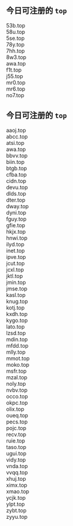 
## 今日可注册的 `top`
>
53b.top   
58u.top   
5se.top   
78y.top   
7hh.top   
8w3.top   
awa.top   
f1t.top   
j55.top   
mr0.top   
mr6.top   
no7.top   


## 今日可注册的 `top`
>
aaoj.top   
abcc.top   
atsi.top   
awa.top   
bbvv.top   
biin.top   
btgb.top   
cfba.top   
cidn.top   
devu.top   
dlds.top   
dter.top   
dway.top   
dyni.top   
fguy.top   
gfie.top   
hkjx.top   
hnwi.top   
ilyd.top   
inet.top   
ipve.top   
jcut.top   
jcxl.top   
jktl.top   
jmin.top   
jmse.top   
kasl.top   
knug.top   
kotj.top   
kxdh.top   
kygo.top   
lato.top   
lzsd.top   
mdin.top   
mfdd.top   
mlly.top   
mmot.top   
moko.top   
msfr.top   
mzal.top   
noly.top   
nvbv.top   
occo.top   
okpc.top   
olix.top   
oueq.top   
pecs.top   
pojc.top   
recv.top   
ruie.top   
taso.top   
ugui.top   
vidy.top   
vnda.top   
vvqq.top   
xhuj.top   
ximx.top   
xmao.top   
ycjk.top   
ylpt.top   
zybt.top   
zyyu.top   

